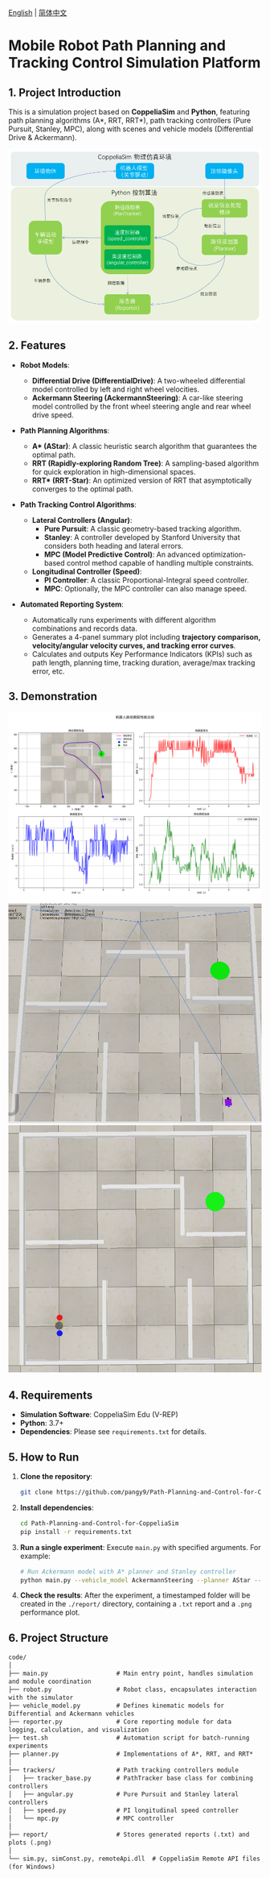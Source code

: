 [English](README.md) | [简体中文](README_zh-CN.md)

# Mobile Robot Path Planning and Tracking Control Simulation Platform

## 1. Project Introduction

This is a simulation project based on **CoppeliaSim** and **Python**, featuring path planning algorithms (A*, RRT, RRT*), path tracking controllers (Pure Pursuit, Stanley, MPC), along with scenes and vehicle models (Differential Drive & Ackermann).

![Framework](./assets/framework.png)

## 2. Features

*   **Robot Models**:
    *   **Differential Drive (DifferentialDrive)**: A two-wheeled differential model controlled by left and right wheel velocities.
    *   **Ackermann Steering (AckermannSteering)**: A car-like steering model controlled by the front wheel steering angle and rear wheel drive speed.

*   **Path Planning Algorithms**:
    *   **A\* (AStar)**: A classic heuristic search algorithm that guarantees the optimal path.
    *   **RRT (Rapidly-exploring Random Tree)**: A sampling-based algorithm for quick exploration in high-dimensional spaces.
    *   **RRT\* (RRT-Star)**: An optimized version of RRT that asymptotically converges to the optimal path.

*   **Path Tracking Control Algorithms**:
    *   **Lateral Controllers (Angular)**:
        *   **Pure Pursuit**: A classic geometry-based tracking algorithm.
        *   **Stanley**: A controller developed by Stanford University that considers both heading and lateral errors.
        *   **MPC (Model Predictive Control)**: An advanced optimization-based control method capable of handling multiple constraints.
    *   **Longitudinal Controller (Speed)**:
        *   **PI Controller**: A classic Proportional-Integral speed controller.
        *   **MPC**: Optionally, the MPC controller can also manage speed.

*   **Automated Reporting System**:
    *   Automatically runs experiments with different algorithm combinations and records data.
    *   Generates a 4-panel summary plot including **trajectory comparison, velocity/angular velocity curves, and tracking error curves**.
    *   Calculates and outputs Key Performance Indicators (KPIs) such as path length, planning time, tracking duration, average/max tracking error, etc.

## 3. Demonstration

![Performance Summary Example](./assets/AckermannSteering_AStar_MPC_PI.png)
![Accelerated Demo GIF](./assets/example.gif)
![Scene Example](./assets/map.png)

## 4. Requirements

*   **Simulation Software**: CoppeliaSim Edu (V-REP)
*   **Python**: 3.7+
*   **Dependencies**: Please see `requirements.txt` for details.

## 5. How to Run
1.  **Clone the repository**: 
    ```bash
    git clone https://github.com/pangy9/Path-Planning-and-Control-for-CoppeliaSim.git
    ```
2.  **Install dependencies**:
    ```bash
    cd Path-Planning-and-Control-for-CoppeliaSim
    pip install -r requirements.txt
    ```
3.  **Run a single experiment**: Execute `main.py` with specified arguments. For example:
    ```bash
    # Run Ackermann model with A* planner and Stanley controller
    python main.py --vehicle_model AckermannSteering --planner AStar --angular Stanley --speed PI
    ```
4.  **Check the results**: After the experiment, a timestamped folder will be created in the `./report/` directory, containing a `.txt` report and a `.png` performance plot.

## 6. Project Structure

```
code/
│
├── main.py                   # Main entry point, handles simulation and module coordination
├── robot.py                  # Robot class, encapsulates interaction with the simulator
├── vehicle_model.py          # Defines kinematic models for Differential and Ackermann vehicles
├── reporter.py               # Core reporting module for data logging, calculation, and visualization
├── test.sh                   # Automation script for batch-running experiments
├── planner.py                # Implementations of A*, RRT, and RRT*
│
├── trackers/                 # Path tracking controllers module
│   ├── tracker_base.py       # PathTracker base class for combining controllers
│   ├── angular.py            # Pure Pursuit and Stanley lateral controllers
│   ├── speed.py              # PI longitudinal speed controller
│   └── mpc.py                # MPC controller
│
├── report/                   # Stores generated reports (.txt) and plots (.png)
│
└── sim.py, simConst.py, remoteApi.dll  # CoppeliaSim Remote API files (for Windows)
```